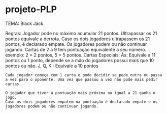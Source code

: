 # projeto-PLP

TEMA: Black Jack

Regras:
    Jogador pode no máximo acumular 21 pontos.
    Ultrapassar os 21 pontos equivale a derrota.
    Caso os dois jogadores ultrapassem os 21 pontos, é declarado empate. Os jogadores podem ou não continuar jogando.
    Cartas de 2 a 9 tem pontuação equivalente a seu número. exemplo: 2 = 2 pontos, 5 = 5 pontos.
    Cartas Especiais:
        Ás: Equivale a 11 pontos ou 1 ponto, depende se a mão do jogadores possui mais que 10 pontos ou não.
        J, Q, K : Equivale a 10 pontos
    
    Cada jogador começa com 1 carta e pode decidir se pede outra ou passa a vez para o oponente. Uma vez que passou a vez não pode mais pedir cartas.

    O jogador que tiver a pontuação mais próxima ou igual a 21 ganha o jogo.
    Caso os dois jogadores empatem na pontuação é declarado empate e os jogadores podem ou não continuar jogando.
